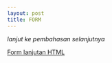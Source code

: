 ```yaml
---
layout: post
title: FORM
---
```








_lanjut ke pembahasan selanjutnya_ 

[Form lanjutan HTML]({{site.baseurl}}/form-lanjut/)